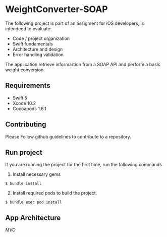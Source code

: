 # WeightConverter-SOAP

The following project is part of an assigment for iOS developers, is intendeed to evaluate:

- Code / project organization
- Swift fundamentals
- Architecture and design
- Error handling validation

The application retrieve informartion from a SOAP API and perform a basic weight conversion.

## Requirements
- Swift 5
- Xcode 10.2
- Cocoapods 1.6.1

## Contributing

Please Follow github guidelines to contribute to a repository.

## Run project
If you are running the project for the first time, run the following commands

1. Install necessary gems
```
$ bundle install
```
2. Install required pods to build the project.
```
$ bundle exec pod install
```

## App Architecture

*MVC*
